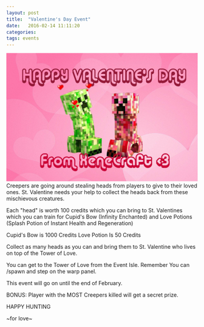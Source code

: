 ```yaml
---
layout: post
title:  "Valentine's Day Event"
date:   2016-02-14 11:11:20
categories: 
tags: events
---
```

<img class="img-responsive" src="/images/events/valentine.jpg" alt="Creeper Love">
Creepers are going around stealing heads from players to give to their loved ones. St. Valentine needs your help to collect the heads back from these mischievous creatures.

Each "head" is worth 100 credits which you can bring to St. Valentines which you can train for Cupid's Bow (Infinity Enchanted) and Love Potions (Splash Potion of Instant Health and Regeneration)

Cupid's Bow is 1000 Credits
Love Potion Is 50 Credits

Collect as many heads as you can and bring them to St. Valentine who lives on top of the Tower of Love.

You can get to the Tower of Love from the Event Isle. Remember You can /spawn and step on the warp panel.

This event will go on until the end of February.

BONUS: Player with the MOST Creepers killed will get a secret prize.

HAPPY HUNTING

~for love~ 
